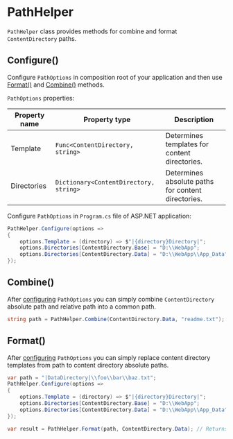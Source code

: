 # PathHelper

`PathHelper` class provides methods for combine and format `ContentDirectory` paths.

## Configure()

Configure `PathOptions` in composition root of your application and then use [Format()](#format) and [Combine()](#combine) methods.

`PathOptions` properties:

| Property name | Property type | Description |
| --- | --- | --- |
| Template | `Func<ContentDirectory, string>` | Determines templates for content directories. | 
| Directories | `Dictionary<ContentDirectory, string>` | Determines absolute paths for content directories. | 

Configure `PathOptions` in `Program.cs` file of ASP.NET application:

```csharp
PathHelper.Configure(options =>
{
    options.Template = (directory) => $"|{directory}Directory|";
    options.Directories[ContentDirectory.Base] = "D:\\WebApp";
    options.Directories[ContentDirectory.Data] = "D:\\WebApp\\App_Data";
});
```

## Combine()

After [configuring](#configure) `PathOptions` you can simply combine `ContentDirectory` absolute path and relative path into a common path.

```csharp
string path = PathHelper.Combine(ContentDirectory.Data, "readme.txt"); // Returns "D:\\WebApp\\App_Data\\readme.txt".
```

## Format()

After [configuring](#configure) `PathOptions` you can simply replace content directory templates from path to content directory absolute paths.

```csharp
var path = "|DataDirectory|\\foo\\bar\\baz.txt";
PathHelper.Configure(options =>
{
    options.Template = (directory) => $"|{directory}Directory|";
    options.Directories[ContentDirectory.Base] = "D:\\WebApp";
    options.Directories[ContentDirectory.Data] = "D:\\WebApp\\App_Data";
});

var result = PathHelper.Format(path, ContentDirectory.Data); // Returns "D:\\WebApp\\App_Data\\foo\\bar\\baz.txt".
```